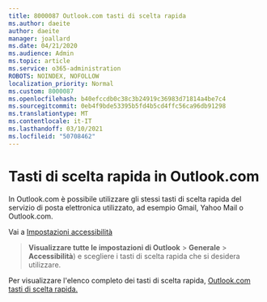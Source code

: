 ```yaml
---
title: 8000087 Outlook.com tasti di scelta rapida
ms.author: daeite
author: daeite
manager: joallard
ms.date: 04/21/2020
ms.audience: Admin
ms.topic: article
ms.service: o365-administration
ROBOTS: NOINDEX, NOFOLLOW
localization_priority: Normal
ms.custom: 8000087
ms.openlocfilehash: b40efccdb0c38c3b24919c36983d71814a4be7c4
ms.sourcegitcommit: 0eb4f9bde53395b5fd4b5cd4ffc56ca96db91298
ms.translationtype: MT
ms.contentlocale: it-IT
ms.lasthandoff: 03/10/2021
ms.locfileid: "50708462"
---
```

# <a name="keyboard-shortcuts-in-outlookcom"></a>Tasti di scelta rapida in Outlook.com

In Outlook.com è possibile utilizzare gli stessi tasti di scelta rapida del servizio di posta elettronica utilizzato, ad esempio Gmail, Yahoo Mail o Outlook.com.

Vai a [Impostazioni accessibilità](https://go.microsoft.com/fwlink/?linkid=2080840)  
 > **Visualizzare tutte le impostazioni di Outlook**  >  **Generale**  >  **Accessibilità**) e scegliere i tasti di scelta rapida che si desidera utilizzare.

Per visualizzare l'elenco completo dei tasti di scelta rapida, [Outlook.com tasti di scelta rapida.](https://support.microsoft.com/topic/keyboard-shortcuts-for-outlook-3cdeb221-7ae5-4c1d-8c1d-9e63216c1efd)